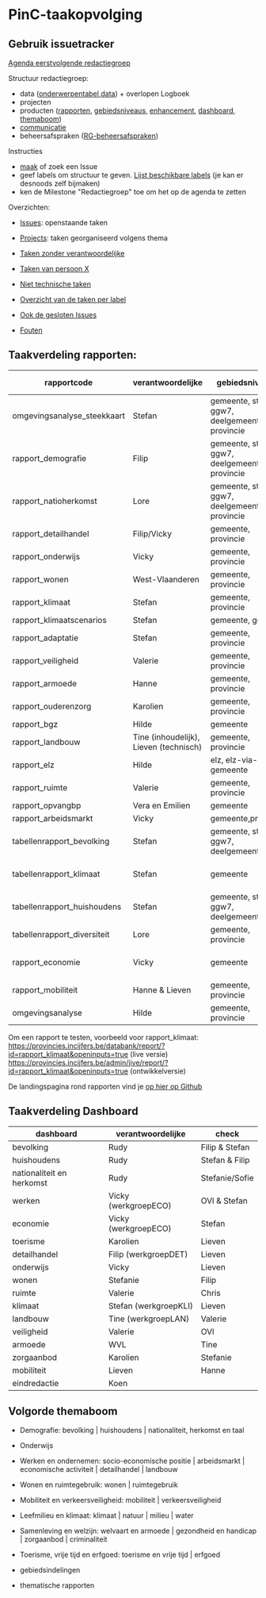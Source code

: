 # PinC-taakopvolging

## Gebruik issuetracker

[Agenda eerstvolgende redactiegroep](https://github.com/provinciesincijfers/PinC-taakopvolging/milestone/2)

Structuur redactiegroep:
- data ([onderwerpentabel](https://github.com/provinciesincijfers/PinC-taakopvolging/labels/onderwerpentabel),[data](https://github.com/provinciesincijfers/PinC-taakopvolging/labels/data)) + overlopen Logboek
- projecten 
- producten ([rapporten](https://github.com/provinciesincijfers/PinC-taakopvolging/labels/Rapporten), [gebiedsniveaus](https://github.com/provinciesincijfers/PinC-taakopvolging/labels/gebiedsniveaus), [enhancement](https://github.com/provinciesincijfers/PinC-taakopvolging/labels/enhancement), [dashboard](https://github.com/provinciesincijfers/PinC-taakopvolging/labels/dashboard), [themaboom](https://github.com/provinciesincijfers/PinC-taakopvolging/labels/themaboom))
- [communicatie](https://github.com/provinciesincijfers/PinC-taakopvolging/labels/communicatie)
- beheersafspraken ([RG-beheersafspraken](https://github.com/provinciesincijfers/PinC-taakopvolging/labels/RG-beheersafspraken))

Instructies
- [maak](https://github.com/provinciesincijfers/PinC-taakopvolging/issues/new) of zoek een Issue
- geef labels om structuur te geven. [Lijst beschikbare labels](https://github.com/provinciesincijfers/PinC-taakopvolging/labels) (je kan er desnoods zelf bijmaken)
- ken de Milestone "Redactiegroep" toe om het op de agenda te zetten



Overzichten:
- [Issues](https://github.com/provinciesincijfers/PinC-taakopvolging/issues): openstaande taken
- [Projects](https://github.com/provinciesincijfers/PinC-taakopvolging/projects): taken georganiseerd volgens thema

- [Taken zonder verantwoordelijke](https://github.com/provinciesincijfers/PinC-taakopvolging/issues?utf8=%E2%9C%93&q=is%3Aopen+no%3Aassignee)
- [Taken van persoon X](https://github.com/provinciesincijfers/PinC-taakopvolging/issues?q=assignee%3Ajoostschouppe+is%3Aopen)
- [Niet technische taken](https://github.com/provinciesincijfers/PinC-taakopvolging/labels/niet-technisch)
- [Overzicht van de taken per label](https://github.com/provinciesincijfers/PinC-taakopvolging/labels)
- [Ook de gesloten Issues](https://github.com/provinciesincijfers/PinC-taakopvolging/issues?utf8=%E2%9C%93&q=is%3Aissue)
- [Fouten](https://github.com/provinciesincijfers/PinC-taakopvolging/issues?q=is%3Aissue+is%3Aopen+label%3Abug)



## Taakverdeling rapporten:

| rapportcode   | verantwoordelijke  | gebiedsniveaus | aantal gebieden |
|---|---|---|---|
|omgevingsanalyse_steekkaart | Stefan | gemeente, statsec, ggw7, deelgemeente, provincie | ∞ |
|rapport_demografie | Filip | gemeente, statsec, ggw7, deelgemeente, provincie | ∞ |
|rapport_natioherkomst | Lore | gemeente, statsec, ggw7, deelgemeente, provincie | ∞ |
|rapport_detailhandel | Filip/Vicky | gemeente, provincie | ∞ |
|rapport_onderwijs | Vicky | gemeente, provincie | ∞ |
|rapport_wonen | West-Vlaanderen | gemeente, provincie | ∞ |
|rapport_klimaat  | Stefan | gemeente, provincie | ∞ |
|rapport_klimaatscenarios  | Stefan | gemeente, gewest | 2 |
|rapport_adaptatie  | Stefan | gemeente, provincie | ∞ |
|rapport_veiligheid | Valerie | gemeente, provincie | ∞ |
|rapport_armoede | Hanne | gemeente, provincie | ∞ |
|rapport_ouderenzorg | Karolien | gemeente, provincie | ∞ |
|rapport_bgz | Hilde |  gemeente | 1 |
|rapport_landbouw | Tine (inhoudelijk), Lieven (technisch) | gemeente, provincie | ∞ |
|rapport_elz | Hilde | elz, elz-via-gemeente | 1 |
|rapport_ruimte | Valerie | gemeente, provincie | ∞ |
|rapport_opvangbp | Vera en Emilien |  gemeente | 1 |
|rapport_arbeidsmarkt|Vicky|gemeente,provincie| ∞ |
|tabellenrapport_bevolking | Stefan | gemeente, statsec, ggw7, deelgemeente | 1 (+3 als vgl-gebied) |
|tabellenrapport_klimaat | Stefan | gemeente | 1 (+3 als vgl-gebied) |
|tabellenrapport_huishoudens | Stefan | gemeente, statsec, ggw7, deelgemeente | 1 (+3 als vgl-gebied) |
|tabellenrapport_diversiteit | Lore | gemeente, provincie | 1 |
|rapport_economie | Vicky | gemeente | 1 (+3 als vgl-gebied) |
|rapport_mobiliteit | Hanne & Lieven | gemeente, provincie | ∞ |
|omgevingsanalyse| Hilde | gemeente, provincie | 1 |

Om een rapport te testen, voorbeeld voor rapport_klimaat:  
https://provincies.incijfers.be/databank/report/?id=rapport_klimaat&openinputs=true (live versie)  
https://provincies.incijfers.be/admin/jive/report/?id=rapport_klimaat&openinputs=true (ontwikkelversie)  

De landingspagina rond rapporten vind je [op hier op Github](https://github.com/provinciesincijfers/JiveDocumentation/tree/master/07.%20Rapporten)

## Taakverdeling Dashboard

| dashboard   | verantwoordelijke  |  check  |
|---|---|---|
|bevolking | Rudy | Filip & Stefan |
|huishoudens | Rudy | Stefan & Filip |
|nationaliteit en herkomst | Rudy | Stefanie/Sofie |
|werken | Vicky (werkgroepECO) | OVl & Stefan |
|economie | Vicky (werkgroepECO) | Stefan |
|toerisme | Karolien | Lieven |
|detailhandel | Filip (werkgroepDET) | Lieven |
|onderwijs | Vicky | Lieven |
|wonen | Stefanie | Filip |
|ruimte | Valerie | Chris |
|klimaat | Stefan (werkgroepKLI) | Lieven |
|landbouw | Tine (werkgroepLAN) | Valerie |
|veiligheid | Valerie | OVl |
|armoede | WVL | Tine |
|zorgaanbod | Karolien | Stefanie |
|mobiliteit   |Lieven   |Hanne   |
|eindredactie | Koen |   |


## Volgorde themaboom
- Demografie: bevolking | huishoudens | nationaliteit, herkomst en taal
- Onderwijs
- Werken en ondernemen: socio-economische positie | arbeidsmarkt | economische activiteit | detailhandel | landbouw
- Wonen en ruimtegebruik: wonen | ruimtegebruik
- Mobiliteit en verkeersveiligheid: mobiliteit | verkeersveiligheid
- Leefmilieu en klimaat: klimaat | natuur | milieu | water
- Samenleving en welzijn: welvaart en armoede | gezondheid en handicap | zorgaanbod | criminaliteit
- Toerisme, vrije tijd en erfgoed: toerisme en vrije tijd | erfgoed 

- gebiedsindelingen
- thematische rapporten

